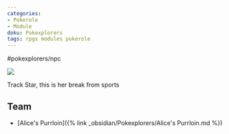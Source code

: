 ```yaml
---
categories:
- Pokerole
- Module
doku: Pokexplorers
tags: rpgs modules pokerole
---
```

#pokexplorers/npc

![](https://i.imgur.com/Maztzpl.png)

Track Star, this is her break from sports

## Team

- [Alice's Purrloin]({% link _obsidian/Pokexplorers/Alice's Purrloin.md %})